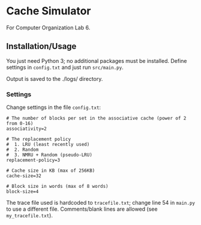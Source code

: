 # Cache Simulator

For Computer Organization Lab 6.

## Installation/Usage

You just need Python 3; no additional packages must be installed. Define settings in `config.txt` and just run `src/main.py`.

Output is saved to the ./logs/ directory.

### Settings

Change settings in the file `config.txt`:

```
# The number of blocks per set in the associative cache (power of 2 from 0-16)
associativity=2

# The replacement policy
#  1. LRU (least recently used)
#  2. Random
#  3. NMRU + Random (pseudo-LRU)
replacement-policy=3

# Cache size in KB (max of 256KB)
cache-size=32

# Block size in words (max of 8 words)
block-size=4
```

The trace file used is hardcoded to `tracefile.txt`; change line 54 in `main.py` to use a different file. Comments/blank
lines are allowed (see `my_tracefile.txt`).